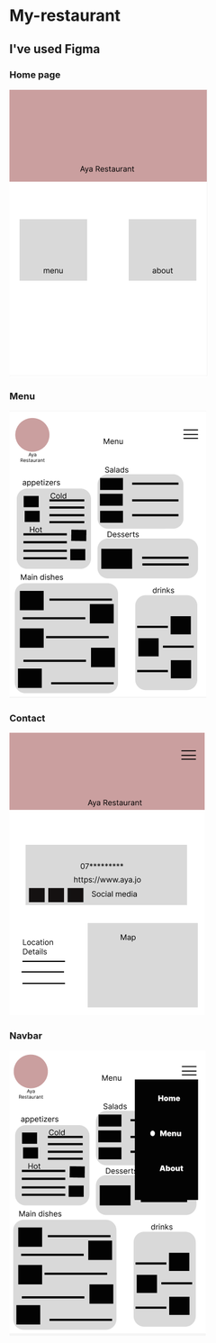 # My-restaurant

## I've used Figma

### Home page
![Home Page](./imgs/1.png)

### Menu 
![Menu](./imgs/2.png)

### Contact
![Contact](./imgs/3.png)


### Navbar
![Navbar](./imgs/4.png)